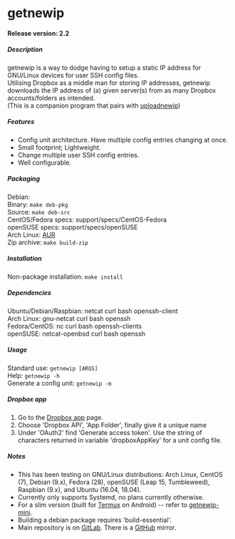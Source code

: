 # getnewip

#### Release version: 2.2

##### Description
getnewip is a way to dodge having to setup a static IP address for GNU/Linux devices for user SSH config files.  
Utilising Dropbox as a middle man for storing IP addresses, getnewip downloads the IP address of (a) given server(s) from as many Dropbox accounts/folders as intended.  
(This is a companion program that pairs with [uploadnewip](https://gitlab.com/BobyMCbobs/uploadnewip))  

##### Features  
- Config unit architecture. Have multiple config entries changing at once.  
- Small footprint; Lightweight.  
- Change multiple user SSH config entries.  
- Well configurable.  

##### Packaging
Debian:  
	Binary: `make deb-pkg`  
	Source: `make deb-src`  
CentOS/Fedora specs: support/specs/CentOS-Fedora  
openSUSE specs: support/specs/openSUSE  
Arch Linux: [AUR](https://aur.archlinux.org/packages/getnewip)  
Zip archive: `make build-zip`  

##### Installation
Non-package installation: `make install`  

##### Dependencies  
Ubuntu/Debian/Raspbian: netcat curl bash openssh-client  
Arch Linux: gnu-netcat curl bash openssh  
Fedora/CentOS: nc curl bash openssh-clients  
openSUSE: netcat-openbsd curl bash openssh  

##### Usage
Standard use: `getnewip [ARGS]`  
Help: `getnewip -h`  
Generate a config unit: `getnewip -m`  

##### Dropbox app
1. Go to the [Dropbox app](https://www.dropbox.com/developers/apps) page.  
2. Choose 'Dropbox API', 'App Folder', finally give it a unique name  
3. Under 'OAuth2' find 'Generate access token'. Use the string of characters returned in variable 'dropboxAppKey' for a unit config file.  

##### Notes
- This has been testing on GNU/Linux distributions: Arch Linux, CentOS (7), Debian (9.x), Fedora (28), openSUSE (Leap 15, Tumbleweed), Raspbian (9.x), and Ubuntu (16.04, 18.04).  
- Currently only supports Systemd, no plans currently otherwise.  
- For a slim version (built for [Termux](https://termux.com/) on Android) -- refer to [getnewip-mini](https://gitlab.com/BobyMCbobs/getnewip-mini).  
- Building a debian package requires 'build-essential'.
- Main repository is on [GitLab](https://gitlab.com/BobyMCbobs/getnewip). There is a [GitHub](https://github.com/BobyMCbobs/getnewip) mirror.

